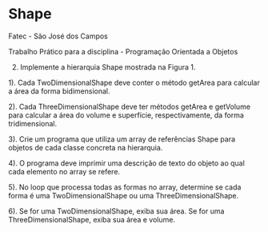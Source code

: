 # Shape

Fatec - São José dos Campos

Trabalho Prático para a disciplina - Programação Orientada a Objetos

2. Implemente a hierarquia Shape mostrada na Figura 1.

1). Cada TwoDimensionalShape deve conter o método getArea para calcular a área da forma
bidimensional.

2). Cada ThreeDimensionalShape deve ter métodos getArea e getVolume para calcular a área
do volume e superfície, respectivamente, da forma tridimensional.

3). Crie um programa que utiliza um array de referências Shape para objetos de cada classe
concreta na hierarquia.

4). O programa deve imprimir uma descrição de texto do objeto ao qual cada elemento no
array se refere.

5). No loop que processa todas as formas no array, determine se cada forma é uma TwoDimensionalShape
ou uma ThreeDimensionalShape.

6). Se for uma TwoDimensionalShape, exiba sua área. Se for uma ThreeDimensionalShape,
exiba sua área e volume.
